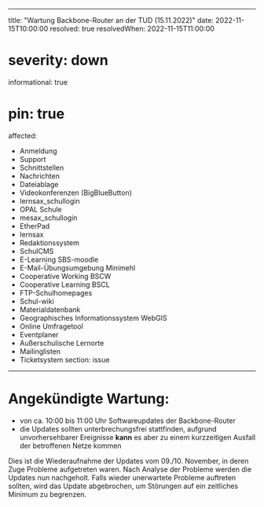 
---
title: "Wartung Backbone-Router an der TUD (15.11.2022)"
date: 2022-11-15T10:00:00
resolved: true
resolvedWhen: 2022-11-15T11:00:00
# severity: down
informational: true
# pin: true 
affected:
- Anmeldung
- Support
- Schnittstellen
- Nachrichten
- Dateiablage
- Videokonferenzen (BigBlueButton)
- lernsax_schullogin
- OPAL Schule
- mesax_schullogin
- EtherPad
- lernsax
- Redaktionssystem
- SchulCMS
- E-Learning SBS-moodle
- E-Mail-Übungsumgebung Minimehl
- Cooperative Working BSCW
- Cooperative Learning BSCL
- FTP-Schulhomepages
- Schul-wiki
- Materialdatenbank
- Geographisches Informationssystem WebGIS
- Online Umfragetool
- Eventplaner
- Außerschulische Lernorte
- Mailinglisten
- Ticketsystem
section: issue
---

# Angekündigte Wartung:

- von ca. 10:00 bis 11:00 Uhr Softwareupdates der Backbone-Router
- die Updates sollten unterbrechungsfrei stattfinden, aufgrund unvorhersehbarer Ereignisse **kann** es aber zu einem kurzzeitigen Ausfall der betroffenen Netze kommen


Dies ist die Wiederaufnahme der Updates vom 09./10. November, in deren Zuge Probleme aufgetreten waren. Nach Analyse der Probleme werden die Updates nun nachgeholt. Falls wieder unerwartete Probleme auftreten sollten, wird das Update abgebrochen, um Störungen auf ein zeitliches Minimum zu begrenzen.
